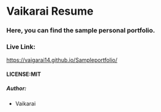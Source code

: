 # Vaikarai Resume

### Here, you can find the sample personal portfolio.



### Live Link:
https://vaigarai14.github.io/Sampleportfolio/

#### LICENSE:MIT

##### Author:
- Vaikarai